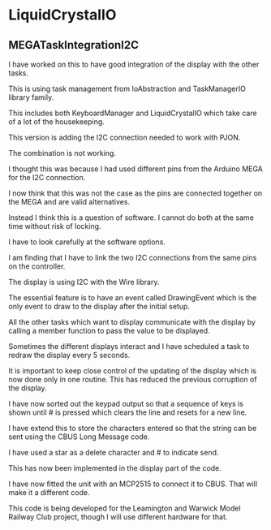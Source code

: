 # LiquidCrystalIO
 
## MEGATaskIntegrationI2C

I have worked on this to have good integration of the display with the other tasks.

This is using task management from IoAbstraction and TaskManagerIO library family.

This includes both KeyboardManager and LiquidCrystalIO which take care of a lot of the housekeeping.

This version is adding the I2C connection needed to work with PJON.

The combination is not working.

I thought this was because I had used different pins from the Arduino MEGA for the I2C connection.

I now think that this was not the case as the pins are connected together on the MEGA and are valid alternatives.

Instead I think this is a question of software. I cannot do both at the same time without risk of locking.

I have to look carefully at the software options.

I am finding that I have to link the two I2C connections from the same pins on the controller.

The display is using I2C with the Wire library.

The essential feature is to have an event called DrawingEvent which is the only event to draw to the display after the initial setup.

All the other tasks which want to display communicate with the display by calling a member function to pass the value to be displayed.

Sometimes the different displays interact and I have scheduled a task to redraw the display every 5 seconds.

It is important to keep close control of the updating of the display which is now done only in one routine. This has reduced the previous corruption of the display.

I have now sorted out the keypad output so that a sequence of keys is shown until # is pressed which clears the line and resets for a new line.

I have extend this to store the characters entered so that the string can be sent using the CBUS Long Message code.

I have used a star as a delete character and # to indicate send.

This has now been implemented in the display part of the code.

I have now fitted the unit with an MCP2515 to connect it to CBUS. That will make it a different code.

This code is being developed for the Leamington and Warwick Model Railway Club project, though I will use different hardware for that.
